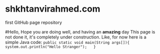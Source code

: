# shkhtanvirahmed.com
first GitHub page repository

#Hello,
Hope you are doing well, and having an **amazing** day
This page is not done it, it's completely under construction.
Like, for now here is a simple Java code:
 `public static void main(String args[]){  
      system.out.println("Hello Stranger");  
 }`
